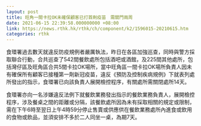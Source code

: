 ```yaml
---
layout: post
title: 旺角一間卡拉OK未確保顧客已打首劑疫苗　需關門兩周
date: 2021-06-15 22:39:58.000000000 +08:00
link: https://news.rthk.hk/rthk/ch/component/k2/1596015-20210615.htm
categories: rthk
---
```


食環署過去數天就違反防疫規例者嚴厲執法，昨日在各區加強巡查，同時與警方採取聯合行動，合共巡查了542間餐飲處所包括酒吧或酒館，及225間其他處所，包括灣仔區及旺角區合共5間卡拉OK場所，當中旺角區一間卡拉OK場所負責人因未有確保所有顧客已接種第一劑新冠疫苗，違反《預防及控制疾病規例》下就表列處所發出的指示，食環署已向該負責人展開檢控程序，有關處所需關閉處所14天。

食環署亦向一名涉嫌違反法例下就餐飲業務發出指示的餐飲業務負責人，展開檢控程序，涉及餐桌之間的距離或分隔，該餐飲處所因為未有採取相關的規定或限制，需在下午6時至翌日上午4時59分停止售賣或供應供在餐飲業務處所內進食或飲用的食物或飲品，並須安排不多於二人同坐一桌，為期7天。
